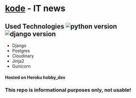 # [kode](http://it-info.tech/) - IT news

## Used Technologies ![python version](https://img.shields.io/badge/python-3.8.6-informational) ![django version](https://img.shields.io/badge/django-3.1.4-success)

* Django
* Postgres
* Cloudinary
* Jinja2
* Gunicorn

#### Hosted on Heroku hobby_dev

### This repo is informational purposes only, not usable!